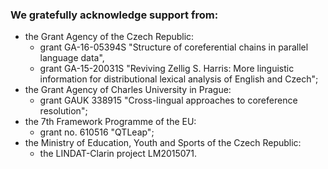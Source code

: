 ### We gratefully acknowledge support from:
* the Grant Agency of the Czech Republic: 
  * grant GA-16-05394S "Structure of coreferential chains in parallel language data",
  * grant GA-15-20031S "Reviving Zellig S. Harris: More linguistic information for distributional lexical analysis of English and Czech";
* the Grant Agency of Charles University in Prague:
  * grant GAUK 338915 "Cross-lingual approaches to coreference resolution";
* the 7th Framework Programme of the EU:
  * grant no. 610516 "QTLeap";
* the Ministry of Education, Youth and Sports of the Czech Republic:
  * the LINDAT-Clarin project LM2015071.
